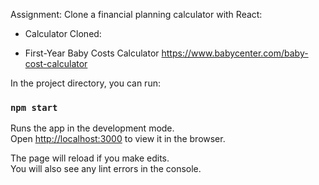 Assignment: Clone a financial planning calculator with React:

* Calculator Cloned:
- First-Year Baby Costs Calculator
https://www.babycenter.com/baby-cost-calculator


In the project directory, you can run:

### `npm start`

Runs the app in the development mode.<br>
Open [http://localhost:3000](http://localhost:3000) to view it in the browser.

The page will reload if you make edits.<br>
You will also see any lint errors in the console.


